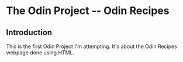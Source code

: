 # The Odin Project -- Odin Recipes

## Introduction

This is the first Odin Project I'm attempting. It's about the Odin Recipes webpage done using HTML.